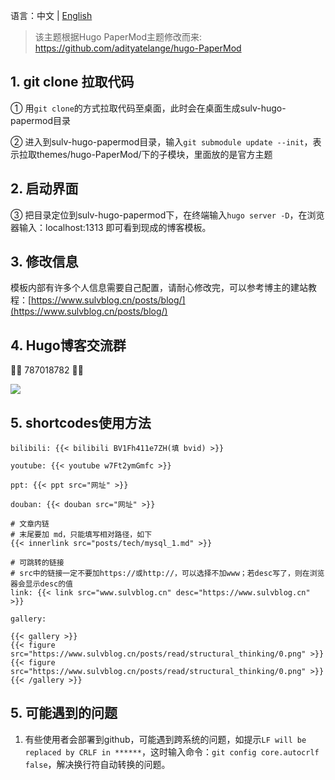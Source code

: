 语言：中文 | [English](https://github.com/xyming108/sulv-hugo-papermod/blob/main/static/README_EN.md)

> 该主题根据Hugo PaperMod主题修改而来: https://github.com/adityatelange/hugo-PaperMod

## 1. git clone 拉取代码

① 用`git clone`的方式拉取代码至桌面，此时会在桌面生成sulv-hugo-papermod目录

② 进入到sulv-hugo-papermod目录，输入`git submodule update --init`，表示拉取themes/hugo-PaperMod/下的子模块，里面放的是官方主题

## 2. 启动界面

③ 把目录定位到sulv-hugo-papermod下，在终端输入`hugo server -D`，在浏览器输入：localhost:1313 即可看到现成的博客模板。

## 3. 修改信息

模板内部有许多个人信息需要自己配置，请耐心修改完，可以参考博主的建站教程：[https://www.sulvblog.cn/posts/blog/](https://www.sulvblog.cn/posts/blog/)

## 4. Hugo博客交流群

🎉🎉 787018782 🎉🎉

[![](https://github.com/xyming108/sulv-hugo-papermod/blob/main/static/img/hugo_group.png)](https://github.com/xyming108)

## 5. shortcodes使用方法

`bilibili: {{< bilibili BV1Fh411e7ZH(填 bvid) >}}`

`youtube: {{< youtube w7Ft2ymGmfc >}}`

`ppt: {{< ppt src="网址" >}}`

`douban: {{< douban src="网址" >}}`

```
# 文章内链
# 末尾要加 md，只能填写相对路径，如下
{{< innerlink src="posts/tech/mysql_1.md" >}}
```

```
# 可跳转的链接
# src中的链接一定不要加https://或http://，可以选择不加www；若desc写了，则在浏览器会显示desc的值
link: {{< link src="www.sulvblog.cn" desc="https://www.sulvblog.cn" >}}
```

```
gallery:

{{< gallery >}}
{{< figure src="https://www.sulvblog.cn/posts/read/structural_thinking/0.png" >}}
{{< figure src="https://www.sulvblog.cn/posts/read/structural_thinking/0.png" >}}
{{< /gallery >}}
```

## 5. 可能遇到的问题

1. 有些使用者会部署到github，可能遇到跨系统的问题，如提示`LF will be replaced by CRLF in ******`，这时输入命令：`git config core.autocrlf false`，解决换行符自动转换的问题。